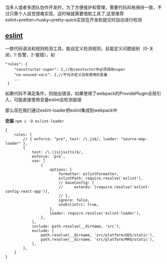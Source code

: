 当多人或者多团队协作开发时，为了方便维护和管理，需要代码风格保持一致，不过只靠个人自觉很难实现，这时候就需要借助工具了,这里推荐eslint+prettier+husky+pretty-quick实现在开发和提交时自动进行检测

## [eslint](https://github.com/eslint/eslint/)
一款代码语法和规则检测工具，能自定义检测规则，且能定义问题级别（0-关闭，1-告警，2-报错），如
```es6
"rules": {
    "constructor-super": 2,//在constuctor中必须调用super
    "no-unused-vars": 2,//不允许定义没有使用的变量
    ...
 }
```
如果代码不满足条件，则抛出错误，如果使用了webpack的ProvidePlugin全局引入，可能直接使用变量eslint会检测报错

那么现在我们通过eslint-loader把eslint集成到webpack中

**安装**
`npm i -D eslint-loader`
```es6
{
    rules: [
        // { enforce: "pre", test: /\.js$/, loader: "source-map-loader" },
        {
            test: /\.(js|jsx|ts)$/,
            enforce: 'pre',
            use: [
                {
                    options: {
                        formatter: eslintFormatter,
                        eslintPath: require.resolve('eslint'),
                        // baseConfig: {
                        //     extends: [require.resolve('eslint-config-react-app')],
                        // },
                        ignore: false,
                        useEslintrc: true,
                    },
                    loader: require.resolve('eslint-loader'),
                },
            ],
            include: path.resolve(__dirname, 'src'),
            exclude: [
                path.resolve(__dirname, 'src/platform/UDS/static'),
                path.resolve(__dirname, 'src/platform/MRO/static'),
            ],
        },
    ]
}
```
